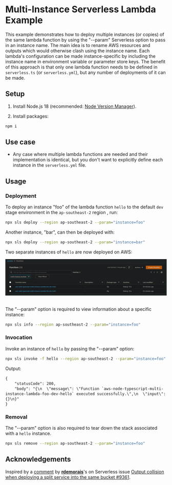 # Multi-Instance Serverless Lambda Example

This example demonstrates how to deploy multiple instances (or copies) of the same lambda function by using the "--param" Serverless option to pass in an instance name. The main idea is to rename AWS resources and outputs which would otherwise clash using the instance name. Each lambda's configuration can be made instance-specific by including the instance name in environment variable or parameter store keys. The benefit of this approach is that only one lambda function needs to be defined in `serverless.ts` (or `serverless.yml`), but any number of deployments of it can be made.

## Setup

1. Install Node.js 18 (recommended: [Node Version Manager](https://github.com/nvm-sh/nvm#install--update-script)).

2. Install packages:

```bash
npm i
```

## Use case

- Any case where multiple lambda functions are needed and their implementation is identical, but you don't want to explicitly define each instance in the `serverless.yml` file.

## Usage

### Deployment

To deploy an instance "foo" of the lambda function `hello` to the default `dev` stage environment in the `ap-southeast-2` region , run:

```bash
npx sls deploy --region ap-southeast-2 --param="instance=foo"
```

Another instance, "bar", can then be deployed with:

```bash
npx sls deploy --region ap-southeast-2 --param="instance=bar"
```

Two separate instances of `hello` are now deployed on AWS:

<img src="./.images/aws-lambda-screenshot.png" alt="Both instances of `hello` are deployed." width="600"/>
<br>
<br>

The "--param" option is required to view information about a specific instance:

```bash
npx sls info --region ap-southeast-2 --param="instance=foo"
```

### Invocation

Invoke an instance of `hello` by passing the "--param" option:

```bash
npx sls invoke -f hello --region ap-southeast-2 --param="instance=foo"
```

Output:

```
{
    "statusCode": 200,
    "body": "{\n  \"message\": \"Function `aws-node-typescript-multi-instance-lambda-foo-dev-hello` executed successfully.\",\n  \"input\": {}\n}"
}
```

### Removal

The "--param" option is also required to tear down the stack associated with a `hello` instance.

```bash
npx sls remove --region ap-southeast-2 --param="instance=foo"
```

## Acknowledgements

Inspired by a [comment](https://github.com/serverless/serverless/issues/9361#issuecomment-884602588) by [**rdemorais**](https://github.com/rdemorais)'s on Serverless issue [Output collision when deploying a split service into the same bucket #9361](https://github.com/serverless/serverless/issues/9361).
